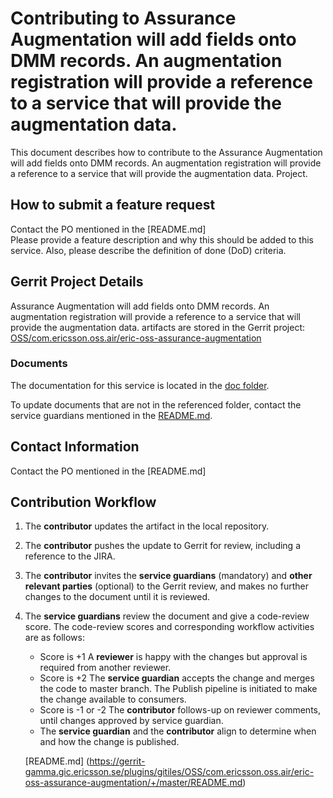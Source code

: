 # Contributing to Assurance Augmentation will add fields onto DMM records. An augmentation registration will provide a reference to a service that will provide the augmentation data.

This document describes how to contribute to the Assurance Augmentation will add fields onto DMM records. An augmentation registration will provide a reference to a service that will provide the augmentation data. Project.

## How to submit a feature request
Contact the PO mentioned in the [README.md]  
Please provide a feature description and why this should be added to this service. Also, please describe the definition of done (DoD) criteria.

## Gerrit Project Details  
Assurance Augmentation will add fields onto DMM records. An augmentation registration will provide a reference to a service that will provide the augmentation data. artifacts are stored in the Gerrit project: [OSS/com.ericsson.oss.air/eric-oss-assurance-augmentation](https://gerrit-gamma.gic.ericsson.se/#/admin/projects/OSS/com.ericsson.oss.air/eric-oss-assurance-augmentation)
  
### Documents

The documentation for this service is located in the [doc folder](https://gerrit-gamma.gic.ericsson.se/plugins/gitiles/OSS/com.ericsson.oss.air/eric-oss-assurance-augmentation/+/master/doc).

To update documents that are not in the referenced folder, contact the service guardians mentioned in the [README.md](https://gerrit-gamma.gic.ericsson.se/plugins/gitiles/OSS/com.ericsson.oss.air/eric-oss-assurance-augmentation/+/master/README.md).

## Contact Information
Contact the PO mentioned in the [README.md]


## Contribution Workflow
1. The **contributor** updates the artifact in the local repository.
2. The **contributor** pushes the update to Gerrit for review, including a reference to the JIRA.
3. The **contributor** invites the **service guardians** (mandatory) and **other relevant parties** (optional) to the Gerrit review, and makes no further changes to the document until it is reviewed.
4. The **service guardians** review the document and give a code-review score.
The code-review scores and corresponding workflow activities are as follows:
    - Score is +1
        A **reviewer** is happy with the changes but approval is required from another reviewer.
    - Score is +2
        The **service guardian** accepts the change and merges the code to master branch. The Publish pipeline is initiated to make the change available to consumers.
    - Score is -1 or -2
        The **contributor** follows-up on reviewer comments, until changes approved by service guardian.
    - The **service guardian** and the **contributor** align to determine when and how the change is published.

   [README.md] (https://gerrit-gamma.gic.ericsson.se/plugins/gitiles/OSS/com.ericsson.oss.air/eric-oss-assurance-augmentation/+/master/README.md)
